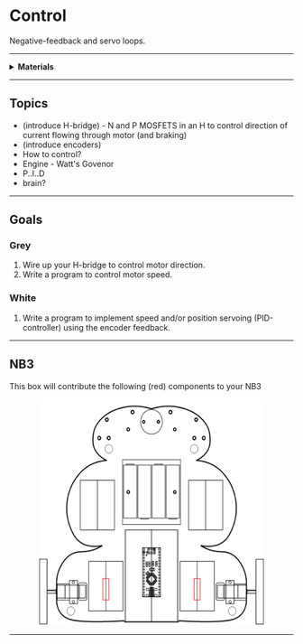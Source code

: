 # Control

Negative-feedback and servo loops.

----

<details><summary><b>Materials</b></summary><p>

Contents|Description| # |Data|Link|
:-------|:----------|:-:|:--:|:--:|
H-bridge|H-bridge motor driver (SN754410NE)|2|[-D-](_data/datasheets/sn754410.pdf)|[-L-](https://uk.farnell.com/texas-instruments/sn754410ne/ic-peripheral-driver-half-h-1a/dp/3118977)

</p></details>

----

## Topics

- (introduce H-bridge) - N and P MOSFETS in an H to control direction of current flowing through motor (and braking)
- (introduce encoders)
- How to control?
- Engine - Watt's Govenor
- P..I..D
- brain?

----

## Goals

### Grey

1. Wire up your H-bridge to control motor direction.
2. Write a program to control motor speed.

### White

1. Write a program to implement speed and/or position servoing (PID-controller) using the encoder feedback.


----
## NB3

This box will contribute the following (red) components to your NB3

<p align="center">
<img src="_data/images/NB3_control.png" alt="NB3 stage" width="400" height="400">
<p>

----
